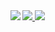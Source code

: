 <div>
   <img align="left" src="https://github-readme-stats.vercel.app/api/top-langs/?username=wallebus" />
   
 <a align="right" href="https://threejs-demo.netlify.app"  >
      <img src="https://github-readme-stats.vercel.app/api/pin/?username=wallebus&repo=Threejs-display&" />
    </a>
    <a align="right" href="https://minesweeper-lite.netlify.app"  >
      <img  src="https://github-readme-stats.vercel.app/api/pin/?username=wallebus&repo=mine-sweeper" />
    </a>
</div>
